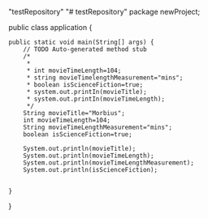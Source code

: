 "testRepository" 
"# testRepository" 
package newProject;

public class application {

	public static void main(String[] args) {
		// TODO Auto-generated method stub
		/*
		 * 
		 * int movieTimeLength=104;
		 * string movieTimelengthMeasurement="mins";
		 * boolean isScienceFiction=true;
		 * system.out.printIn(movieTitle);
		 * system.out.printIn(movieTimeLength);
		 */
		String movieTitle="Morbius";
		int movieTimeLength=104;
		String movieTimeLengthMeasurement="mins";
		boolean isScienceFiction=true;

		System.out.println(movieTitle);
		System.out.println(movieTimeLength);
		System.out.println(movieTimeLengthMeasurement);
		System.out.println(isScienceFiction);
		
	
	}

}


